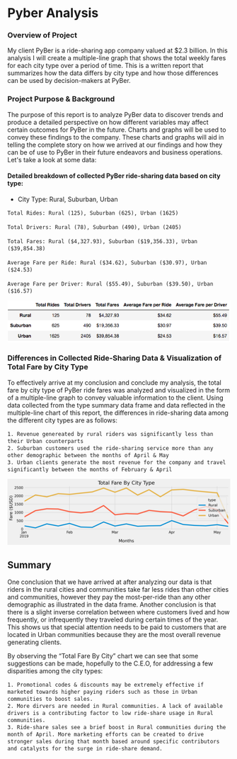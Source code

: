 # Pyber Analysis

### Overview of Project
My client PyBer is a ride-sharing app company valued at $2.3 billion. In this analysis I will create a multiple-line graph that shows the total weekly fares for each city type over a period of time. This is a written report that summarizes how the data differs by city type and how those differences can be used by decision-makers at PyBer. 
### Project Purpose & Background
The purpose of this report is to analyze PyBer data to discover trends and produce a detailed perspective on how different variables may affect certain outcomes for PyBer in the future. Charts and graphs will be used to convey these findings to the company. These charts and graphs will aid in telling the complete story on how we arrived at our findings and how they can be of use to PyBer in their future endeavors and business operations. Let's take a look at some data:

#### Detailed breakdown of collected PyBer ride-sharing data based on city type:
- City Type: Rural, Suburban, Urban
```
Total Rides: Rural (125), Suburban (625), Urban (1625)

Total Drivers: Rural (78), Suburban (490), Urban (2405)

Total Fares: Rural ($4,327.93), Suburban ($19,356.33), Urban ($39,854.38)

Average Fare per Ride: Rural ($34.62), Suburban ($30.97), Urban ($24.53)

Average Fare per Driver: Rural ($55.49), Suburban ($39.50), Urban ($16.57)
```
![Type_Summary_Data_Frame](Resources/Type_Summary_Data_Frame.png)


### Differences in Collected Ride-Sharing Data & Visualization of Total Fare by City Type
To effectively arrive at my conclusion and conclude my analysis, the total fare by city type of PyBer ride fares was analyzed and visualized in the form of a multiple-line graph to convey valuable information to the client. Using data collected from the type summary data frame and data reflected in the multiple-line chart of this report, the differences in ride-sharing data among the different city types are as follows:

```
1. Revenue genereated by rural riders was significantly less than their Urban counterparts
2. Suburban customers used the ride-sharing service more than any other demographic between the months of April & May
3. Urban clients generate the most revenue for the company and travel significantly between the months of February & April
```
![Total Fare by City Type](Analysis/PyBer_fare_summary.png)

## Summary
One conclusion that we have arrived at after analyzing our data is that riders in the rural cities and communities take far less rides than other cities and communities, however they pay the most-per-ride than any other demographic as illustrated in the data frame. Another conclusion is that there is a slight inverse correlation between where customers lived and how frequently, or infrequently they traveled during certain times of the year. This shows us that special attention needs to be paid to customers that are located in Urban communities because they are the most overall revenue generating clients.

By observing the “Total Fare By City” chart we can see that some suggestions can be made, hopefully to the C.E.O, for addressing a few disparities among the city types:
```
1. Promotional codes & discounts may be extremely effective if marketed towards higher paying riders such as those in Urban communities to boost sales.
2. More dirvers are needed in Rural communities. A lack of available drivers is a contributing factor to low ride-share usage in Rural communities.
3. Ride-share sales see a brief boost in Rural communities during the month of April. More marketing efforts can be created to drive stronger sales during that month based around specific contributors and catalysts for the surge in ride-share demand.
